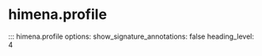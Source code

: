# himena.profile

::: himena.profile
    options:
        show_signature_annotations: false
        heading_level: 4
